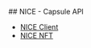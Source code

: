 ## NICE - Capsule API 

- [NICE Client](https://github.com/aipop-fun/nice-capsule) 
- [NICE NFT](https://github.com/aipop-fun/capsule-nft)